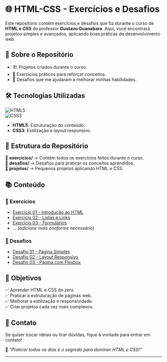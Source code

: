 # 🌐 HTML-CSS - Exercícios e Desafios  

Este repositório contém exercícios e desafios que fiz durante o curso de **HTML e CSS** do professor **Gustavo Guanabara**. Aqui, você encontrará projetos simples e avançados, aplicando boas práticas de desenvolvimento web.  

## 📌 Sobre o Repositório  

- 🏗️ Projetos criados durante o curso.  
- 🚀 Exercícios práticos para reforçar conceitos.  
- 🎯 Desafios que me ajudaram a melhorar minhas habilidades.  

## 🛠️ Tecnologias Utilizadas  

![HTML5](URL_DA_IMAGEM_HTML)  
![CSS3](URL_DA_IMAGEM_CSS)  

- **HTML5**: Estruturação do conteúdo.  
- **CSS3**: Estilização e layout responsivo.  

## 📂 Estrutura do Repositório  

📁 **exercicios/** → Contém todos os exercícios feitos durante o curso.  
📁 **desafios/** → Desafios para praticar os conceitos aprendidos.  
📁 **projetos/** → Pequenos projetos aplicando HTML e CSS.  

## 📚 Conteúdo  

### 📝 Exercícios  
- [Exercício 01 - Introdução ao HTML](URL_EXERCICIO_01)  
- [Exercício 02 - Listas e Links](URL_EXERCICIO_02)  
- [Exercício 03 - Formulários](URL_EXERCICIO_03)  
- … *(adicione mais conforme necessário)*  

### 🚀 Desafios  
- [Desafio 01 - Página Simples](URL_DESAFIO_01)  
- [Desafio 02 - Layout Responsivo](URL_DESAFIO_02)  
- [Desafio 03 - Página com Flexbox](URL_DESAFIO_03)  

## 🎯 Objetivos  

✅ Aprender HTML e CSS do zero.  
✅ Praticar a estruturação de páginas web.  
✅ Melhorar a estilização e responsividade.  
✅ Criar projetos cada vez mais complexos.  

## 📩 Contato  

Se quiser trocar ideias ou tirar dúvidas, fique à vontade para entrar em contato!  

📌 _"Praticar todos os dias é o segredo para dominar HTML e CSS!"_  

---
